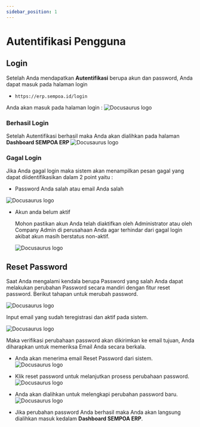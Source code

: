 ```yaml
---
sidebar_position: 1
---
```


# Autentifikasi Pengguna

## Login


Setelah Anda mendapatkan **Autentifikasi** berupa akun dan password, Anda dapat masuk pada halaman login
- `https://erp.sempoa.id/login` 

Anda akan masuk pada halaman login  :
![Docusaurus logo](/img/login.PNG)


### Berhasil Login

Setelah Autentifikasi berhasil maka Anda akan dialihkan pada halaman **Dashboard SEMPOA ERP**
![Docusaurus logo](/img/dashboard.PNG)


### Gagal Login
Jika Anda gagal login maka sistem akan menampilkan pesan gagal yang dapat diidentifikasikan dalam 2 point yaitu :
 - Password Anda salah atau email Anda salah

 ![Docusaurus logo](/img/loginfail.PNG)

 - Akun anda belum aktif
   
   Mohon pastikan akun Anda telah diaktifkan oleh Administrator atau oleh Company Admin di perusahaan Anda agar terhindar dari gagal login akibat akun masih berstatus non-aktif.

   ![Docusaurus logo](/img/nonactive.PNG)
## Reset Password
Saat Anda mengalami kendala berupa Password yang salah Anda dapat melakukan perubahan Password secara mandiri dengan fitur reset password. Berikut tahapan untuk merubah password.

![Docusaurus logo](/img/Lp1.PNG)


Input email yang sudah teregistrasi dan aktif pada sistem.

![Docusaurus logo](/img/Lp2.PNG)

Maka verifikasi perubahaan password akan dikirimkan ke email tujuan, Anda diharapkan untuk memeriksa Email Anda secara berkala.

- Anda akan menerima email Reset Password dari sistem.
![Docusaurus logo](/img/emailUbah.PNG)

- Klik reset password untuk melanjutkan prosess perubahaan password.
![Docusaurus logo](/img/Confrim.PNG)

- Anda akan dialihkan untuk melengkapi perubahan password baru.
![Docusaurus logo](/img/setnewpass.PNG)

- Jika perubahan password Anda berhasil maka Anda akan langsung dialihkan masuk kedalam **Dashboard SEMPOA ERP**.